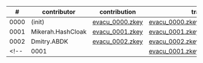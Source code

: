 | # | contributor | contribution | transcript | attestation |
| --- | --- | --- | --- | --- |
| 0000 | (init) | [evacu_0000.zkey](https://storage.googleapis.com/trusted-setup.v1.zktrue-up.ts.finance/evacu_0000.zkey) | [evacu_0000.zkey.verification_transcript](https://storage.googleapis.com/trusted-setup.v1.zktrue-up.ts.finance/evacu_0000.zkey.verification_transcript) |  |
| 0001 | Mikerah.HashCloak | [evacu_0001.zkey](https://storage.googleapis.com/trusted-setup.v1.zktrue-up.ts.finance/evacu_0001.zkey) | [evacu_0001.zkey.verification_transcript](https://storage.googleapis.com/trusted-setup.v1.zktrue-up.ts.finance/evacu_0001.zkey.verification_transcript) | [Attestation](../attestations/HashCloak.attestation) |
| 0002 | Dmitry.ABDK | [evacu_0002.zkey](https://storage.googleapis.com/trusted-setup.v1.zktrue-up.ts.finance/evacu_0002.zkey) | [evacu_0002.zkey.verification_transcript](https://storage.googleapis.com/trusted-setup.v1.zktrue-up.ts.finance/evacu_0002.zkey.verification_transcript) | [Attestation](../attestations/ABDK.attestation) |
<!-- | 0001 | <name> | [evacu_0001.zkey](https://storage.googleapis.com/trusted-setup.v1.zktrue-up.ts.finance/evacu_0001.zkey) | [evacu_0001.zkey.verification_transcript](https://storage.googleapis.com/trusted-setup.v1.zktrue-up.ts.finance/evacu_0001.zkey.verification_transcript) | [Attestation](../attestations/<name>.attestation) | -->